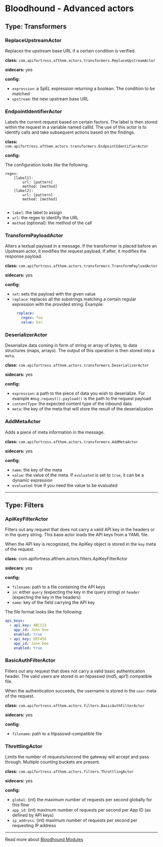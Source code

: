 # Bloodhound - Advanced actors

## Type: Transformers

### ReplaceUpstreamActor

Replaces the upstream base URL if a certain condition is verified.

**class:** `com.apifortress.afthem.actors.transformers.ReplaceUpstreamActor`

**sidecars:** yes

**config:**

* `expression`: a SpEL expression returning a boolean. The condition to be matched
* `upstream`: the new upstream base URL

### EndpointIdentifierActor
Labels the current request based on certain factors. The label is then stored within the request in a variable
named callId. The use of this actor is to identify calls and take subsequent actions based on the findings.

**class:** `com.apifortress.afthem.actors.transformers.EndpointIdentifierActor`

**config:**

The configuration looks like the following.
```
regex:
    [label1]:
        url: [pattern]
        method: [method] 
    [label2]:
        url: [pattern]
        method: [method]
    
```
* `label`: the label to assign
* `url`: the regex to identify the URL
* `method` (optional): the method of the call


### TransformPayloadActor

Alters a textual payload in a message. If the transformer is placed before an Upstream actor, it modifies the request
payload. If after, it modifies the response payload.

**class:** `com.apifortress.afthem.actors.transformers.TransformPayloadActor`

**sidecars:** yes

**config:**

* `set`: sets the payload with the given value
* `replace`: replaces all the substrings matching a certain regular expression with the provided string. Example:
  ```yaml
    replace:
      regex: foo
      value: bar
  ```

### DeserializerActor

Deserialize data coming in form of string or array of bytes, to data structures (maps, arrays). The output of this
operation is then stored into a `meta`.

**class:** `com.apifortress.afthem.actors.transformers.DeserializerActor`

**sidecars:** yes

**config:**

* `expression`: a path to the piece of data you wish to deserialize. For example `#msg.request().payload()` is the path
  to the request payload
* `contentType`: the expected content type of the inbound data
* `meta`: the key of the meta that will store the result of the deserialization

### AddMetaActor

Adds a piece of meta information in the message.

**class:** `com.apifortress.afthem.actors.transformers.AddMetaActor`

**sidecars:** yes

**config:**

* `name`: the key of the meta
* `value`: the value of the meta. If `evaluated` is set to `true`, it can be a dynamic expression
* `evaluated`: true if you need the value to be evaluated

***

## Type: Filters

### ApiKeyFilterActor

Filters out any request that does not carry a valid API key in the headers or in the query string.
This base actor loads the API keys from a YAML file.

When the API key is recognized, the ApiKey object is stored in the `key` meta of the request.

**class:** com.apifortress.afthem.actors.filters.ApiKeyFilterActor

**sidecars**: yes

**config:**

* `filename`: path to a file containing the API keys
* `in`: either `query` (expecting the key in the query string) or `header` (expecting the key in the headers)
* `name`: key of the field carrying the API key

The file format looks like the following:

```yaml
api_keys:
  - api_key: ABC123
    app_id: John Doe
    enabled: true
  - api_key: DEF456
    app_id: Jane Doe
    enabled: true
```

### BasicAuthFilterActor

Filters out any request that does not carry a valid basic authentication header. The valid users are stored
in an htpasswd (md5, apr1) compatible file.

When the authentication succeeds, the username is stored in the `user` meta of the request.

**class:** `com.apifortress.afthem.actors.filters.BasicAuthFilterActor`

**sidecars:** yes

**config:**

* `filename`: path to a htpasswd-compatible file

### ThrottlingActor

Limits the number of requests/second the gateway will accept and pass through. Multiple counting buckets are present.

**class:** `com.apifortress.afthem.actors.filters.ThrottlingActor`

**sidecars:** yes

**config:**

* `global`: (int) the maximum number of requests per second globally for this flow
* `app_id`: (int) maximum number of requests per second per App ID (as defined by API keys)
* `ip_address`: (int) maximum number of requests per second per requesting IP address

---

Read more about [Bloodhound Modules](07_modules_actors.md)
